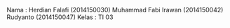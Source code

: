 Nama  : Herdian Falafi (2014150030)
        Muhammad Fabi Irawan (2014150042)
        Rudyanto (2014150047)
Kelas : TI 03
